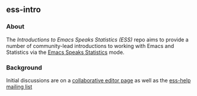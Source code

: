 ## ess-intro

### About 

The _Introductions to Emacs Speaks Statistics (ESS)_ repo aims to provide a number of community-lead introductions to working with Emacs and Statistics via the [Emacs Speaks Statistics](https://ess.r-project.org/) mode.

### Background

Initial discussions are on a [collaborative editor page](http://collabedit.com/537yq) as well as the [ess-help mailing list](https://stat.ethz.ch/mailman/listinfo/ess-help)
